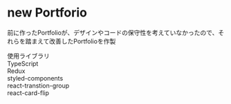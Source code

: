 # new Portforio
前に作ったPortfolioが、デザインやコードの保守性を考えていなかったので、それらを踏まえて改善したPortfolioを作製  

使用ライブラリ  
TypeScript  
Redux  
styled-components  
react-transtion-group  
react-card-flip  
